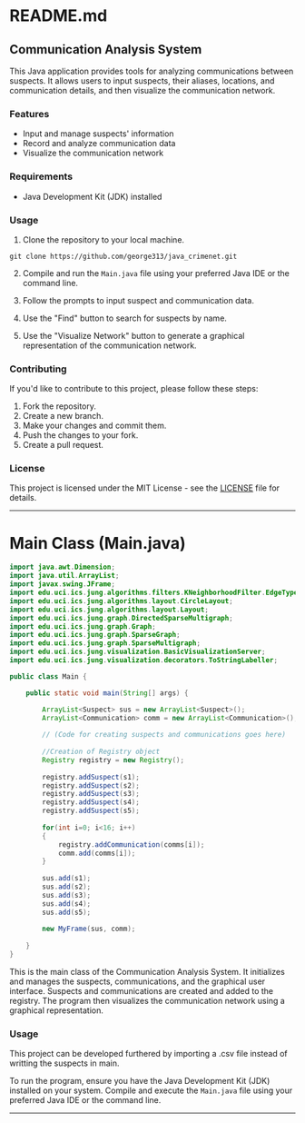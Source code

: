 # README.md

## Communication Analysis System

This Java application provides tools for analyzing communications between suspects. It allows users to input suspects, their aliases, locations, and communication details, and then visualize the communication network.

### Features

- Input and manage suspects' information
- Record and analyze communication data
- Visualize the communication network

### Requirements

- Java Development Kit (JDK) installed

### Usage

1. Clone the repository to your local machine.

```
git clone https://github.com/george313/java_crimenet.git
```

2. Compile and run the `Main.java` file using your preferred Java IDE or the command line.

3. Follow the prompts to input suspect and communication data.

4. Use the "Find" button to search for suspects by name.

5. Use the "Visualize Network" button to generate a graphical representation of the communication network.

### Contributing

If you'd like to contribute to this project, please follow these steps:

1. Fork the repository.
2. Create a new branch.
3. Make your changes and commit them.
4. Push the changes to your fork.
5. Create a pull request.

### License

This project is licensed under the MIT License - see the [LICENSE](LICENSE) file for details.

---

# Main Class (Main.java)

```java
import java.awt.Dimension;
import java.util.ArrayList;
import javax.swing.JFrame;
import edu.uci.ics.jung.algorithms.filters.KNeighborhoodFilter.EdgeType;
import edu.uci.ics.jung.algorithms.layout.CircleLayout;
import edu.uci.ics.jung.algorithms.layout.Layout;
import edu.uci.ics.jung.graph.DirectedSparseMultigraph;
import edu.uci.ics.jung.graph.Graph;
import edu.uci.ics.jung.graph.SparseGraph;
import edu.uci.ics.jung.graph.SparseMultigraph;
import edu.uci.ics.jung.visualization.BasicVisualizationServer;
import edu.uci.ics.jung.visualization.decorators.ToStringLabeller;

public class Main {

    public static void main(String[] args) {

        ArrayList<Suspect> sus = new ArrayList<Suspect>();
        ArrayList<Communication> comm = new ArrayList<Communication>();        
        
        // (Code for creating suspects and communications goes here)
        
        //Creation of Registry object
        Registry registry = new Registry();
        
        registry.addSuspect(s1);
        registry.addSuspect(s2);
        registry.addSuspect(s3);
        registry.addSuspect(s4);
        registry.addSuspect(s5);
        
        for(int i=0; i<16; i++)
        {
            registry.addCommunication(comms[i]);
            comm.add(comms[i]);
        }
    
        sus.add(s1);
        sus.add(s2);
        sus.add(s3);
        sus.add(s4);
        sus.add(s5);
        
        new MyFrame(sus, comm);
                
    }
}
```

This is the main class of the Communication Analysis System. It initializes and manages the suspects, communications, and the graphical user interface. Suspects and communications are created and added to the registry. The program then visualizes the communication network using a graphical representation.

### Usage
This project can be developed furthered by importing a .csv file instead of writting the suspects in main. 

To run the program, ensure you have the Java Development Kit (JDK) installed on your system. Compile and execute the `Main.java` file using your preferred Java IDE or the command line.

---
